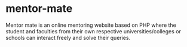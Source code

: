 # mentor-mate
Mentor mate is an online mentoring website based on PHP where the student and faculties from their own respective universities/colleges or schools can interact freely and solve their queries.
